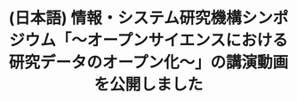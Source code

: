 ---
layout: post-en-none
published: true
title: '(日本語) 情報・システム研究機構シンポジウム「～オープンサイエンスにおける研究データのオープン化～」の講演動画を公開しました'
tags:
- サービス
- 広報
category: en
---